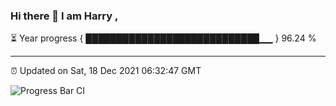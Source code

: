 ### Hi there 👋 I am Harry , 

⏳ Year progress { ████████████████████████████▁▁ } 96.24 %

---

⏰ Updated on Sat, 18 Dec 2021 06:32:47 GMT

![Progress Bar CI](https://github.com/duykhang68/duykhang68/workflows/Progress%20Bar%20CI/badge.svg)
